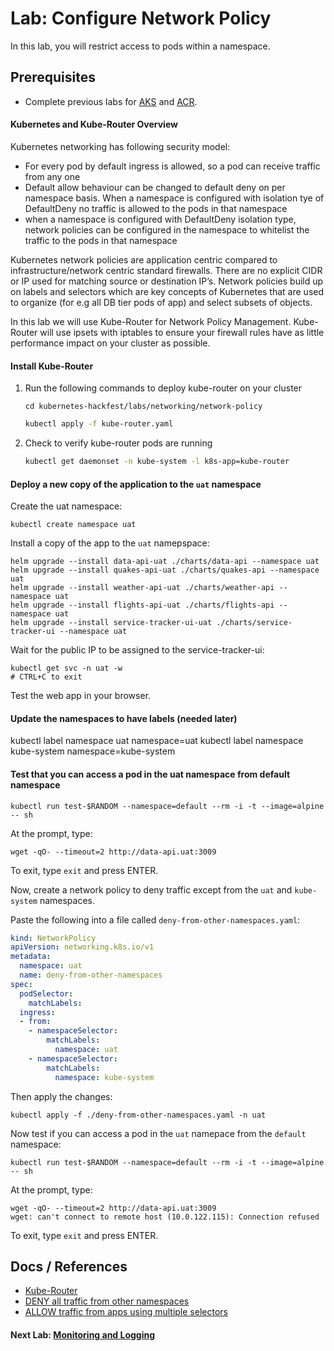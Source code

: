 # Lab: Configure Network Policy

In this lab, you will restrict access to pods within a namespace.

## Prerequisites

* Complete previous labs for [AKS](../../create-aks-cluster/README.md) and [ACR](../../build-application/README.md).

#### Kubernetes and Kube-Router Overview
Kubernetes networking has following security model:
* For every pod by default ingress is allowed, so a pod can receive traffic from any one
* Default allow behaviour can be changed to default deny on per namespace basis. When a namespace is configured with isolation tye of DefaultDeny no traffic is allowed to the pods in that namespace
* when a namespace is configured with DefaultDeny isolation type, network policies can be configured in the namespace to whitelist the traffic to the pods in that namespace

Kubernetes network policies are application centric compared to infrastructure/network centric standard firewalls. There are no explicit CIDR or IP used for matching source or destination IP’s. Network policies build up on labels and selectors which are key concepts of Kubernetes that are used to organize (for e.g all DB tier pods of app) and select subsets of objects.

In this lab we will use Kube-Router for Network Policy Management. Kube-Router will use ipsets with iptables to ensure your firewall rules have as little performance impact on your cluster as possible.

#### Install Kube-Router
1. Run the following commands to deploy kube-router on your cluster
   ```
   cd kubernetes-hackfest/labs/networking/network-policy
   ```
   ```bash
   kubectl apply -f kube-router.yaml
   ```
2. Check to verify kube-router pods are running
   ```bash
   kubectl get daemonset -n kube-system -l k8s-app=kube-router
   ```

#### Deploy a new copy of the application to the `uat` namespace

Create the uat namespace:

```
kubectl create namespace uat
```

Install a copy of the app to the `uat` namepspace:

```
helm upgrade --install data-api-uat ./charts/data-api --namespace uat
helm upgrade --install quakes-api-uat ./charts/quakes-api --namespace uat
helm upgrade --install weather-api-uat ./charts/weather-api --namespace uat
helm upgrade --install flights-api-uat ./charts/flights-api --namespace uat
helm upgrade --install service-tracker-ui-uat ./charts/service-tracker-ui --namespace uat
```

Wait for the public IP to be assigned to the service-tracker-ui:

```
kubectl get svc -n uat -w
# CTRL+C to exit
```

Test the web app in your browser.

#### Update the namespaces to have labels (needed later)

kubectl label namespace uat namespace=uat
kubectl label namespace kube-system namespace=kube-system

#### Test that you can access a pod in the uat namespace from default namespace

```
kubectl run test-$RANDOM --namespace=default --rm -i -t --image=alpine -- sh
```

At the prompt, type:

```
wget -qO- --timeout=2 http://data-api.uat:3009
```

To exit, type `exit` and press ENTER.

Now, create a network policy to deny traffic except from the `uat` and `kube-system` namespaces.

Paste the following into a file called `deny-from-other-namespaces.yaml`:

```yaml
kind: NetworkPolicy
apiVersion: networking.k8s.io/v1
metadata:
  namespace: uat
  name: deny-from-other-namespaces
spec:
  podSelector:
    matchLabels:
  ingress:
  - from:
    - namespaceSelector:
        matchLabels:
          namespace: uat
    - namespaceSelector:
        matchLabels:
          namespace: kube-system
```

Then apply the changes:

```
kubectl apply -f ./deny-from-other-namespaces.yaml -n uat
```

Now test if you can access a pod in the `uat` namepace from the `default` namespace:

```
kubectl run test-$RANDOM --namespace=default --rm -i -t --image=alpine -- sh
```

At the prompt, type:

```
wget -qO- --timeout=2 http://data-api.uat:3009
wget: can't connect to remote host (10.0.122.115): Connection refused
```

To exit, type `exit` and press ENTER.

## Docs / References

* [Kube-Router](https://www.kube-router.io/)
* [DENY all traffic from other namespaces](https://github.com/ahmetb/kubernetes-network-policy-recipes/blob/master/04-deny-traffic-from-other-namespaces.md)
* [ALLOW traffic from apps using multiple selectors](https://github.com/ahmetb/kubernetes-network-policy-recipes/blob/master/10-allowing-traffic-with-multiple-selectors.md)


#### Next Lab: [Monitoring and Logging](labs/monitoring-logging/README.md)

